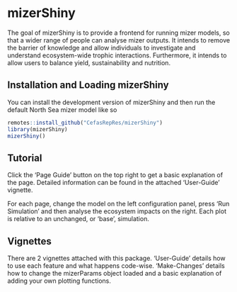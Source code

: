 
<!-- README.md is generated from README.Rmd. Please edit that file -->

# mizerShiny

The goal of mizerShiny is to provide a frontend for running mizer
models, so that a wider range of people can analyse mizer outputs. It
intends to remove the barrier of knowledge and allow individuals to
investigate and understand ecosystem-wide trophic interactions.
Furthermore, it intends to allow users to balance yield, sustainability
and nutrition.

## Installation and Loading mizerShiny

You can install the development version of mizerShiny and then run the
default North Sea mizer model like so

``` r
remotes::install_github("CefasRepRes/mizerShiny")
library(mizerShiny)
mizerShiny()
```

## Tutorial

Click the ‘Page Guide’ button on the top right to get a basic
explanation of the page. Detailed information can be found in the
attached ‘User-Guide’ vignette.

For each page, change the model on the left configuration panel, press
‘Run Simulation’ and then analyse the ecosystem impacts on the right.
Each plot is relative to an unchanged, or ‘base’, simulation.

## Vignettes

There are 2 vignettes attached with this package. ‘User-Guide’ details
how to use each feature and what happens code-wise. ‘Make-Changes’
details how to change the mizerParams object loaded and a basic
explanation of adding your own plotting functions.
